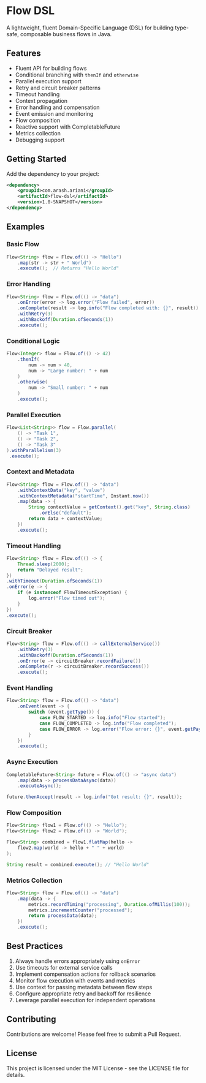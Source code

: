 # Flow DSL

A lightweight, fluent Domain-Specific Language (DSL) for building type-safe, composable business flows in Java.

## Features

- Fluent API for building flows
- Conditional branching with `thenIf` and `otherwise`
- Parallel execution support
- Retry and circuit breaker patterns
- Timeout handling
- Context propagation
- Error handling and compensation
- Event emission and monitoring
- Flow composition
- Reactive support with CompletableFuture
- Metrics collection
- Debugging support

## Getting Started

Add the dependency to your project:

```xml
<dependency>
    <groupId>com.arash.ariani</groupId>
    <artifactId>flow-dsl</artifactId>
    <version>1.0-SNAPSHOT</version>
</dependency>
```

## Examples

### Basic Flow

```java
Flow<String> flow = Flow.of(() -> "Hello")
    .map(str -> str + " World")
    .execute();  // Returns "Hello World"
```

### Error Handling

```java
Flow<String> flow = Flow.of(() -> "data")
    .onError(error -> log.error("Flow failed", error))
    .onComplete(result -> log.info("Flow completed with: {}", result))
    .withRetry(3)
    .withBackoff(Duration.ofSeconds(1))
    .execute();
```

### Conditional Logic

```java
Flow<Integer> flow = Flow.of(() -> 42)
    .thenIf(
        num -> num > 40,
        num -> "Large number: " + num
    )
    .otherwise(
        num -> "Small number: " + num
    )
    .execute();
```

### Parallel Execution

```java
Flow<List<String>> flow = Flow.parallel(
    () -> "Task 1",
    () -> "Task 2",
    () -> "Task 3"
).withParallelism(3)
 .execute();
```

### Context and Metadata

```java
Flow<String> flow = Flow.of(() -> "data")
    .withContextData("key", "value")
    .withContextMetadata("startTime", Instant.now())
    .map(data -> {
        String contextValue = getContext().get("key", String.class)
            .orElse("default");
        return data + contextValue;
    })
    .execute();
```

### Timeout Handling

```java
Flow<String> flow = Flow.of(() -> {
    Thread.sleep(2000);
    return "Delayed result";
})
.withTimeout(Duration.ofSeconds(1))
.onError(e -> {
    if (e instanceof FlowTimeoutException) {
        log.error("Flow timed out");
    }
})
.execute();
```

### Circuit Breaker

```java
Flow<String> flow = Flow.of(() -> callExternalService())
    .withRetry(3)
    .withBackoff(Duration.ofSeconds(1))
    .onError(e -> circuitBreaker.recordFailure())
    .onComplete(r -> circuitBreaker.recordSuccess())
    .execute();
```

### Event Handling

```java
Flow<String> flow = Flow.of(() -> "data")
    .onEvent(event -> {
        switch (event.getType()) {
            case FLOW_STARTED -> log.info("Flow started");
            case FLOW_COMPLETED -> log.info("Flow completed");
            case FLOW_ERROR -> log.error("Flow error: {}", event.getPayload());
        }
    })
    .execute();
```

### Async Execution

```java
CompletableFuture<String> future = Flow.of(() -> "async data")
    .map(data -> processDataAsync(data))
    .executeAsync();

future.thenAccept(result -> log.info("Got result: {}", result));
```

### Flow Composition

```java
Flow<String> flow1 = Flow.of(() -> "Hello");
Flow<String> flow2 = Flow.of(() -> "World");

Flow<String> combined = flow1.flatMap(hello ->
    flow2.map(world -> hello + " " + world)
);

String result = combined.execute(); // "Hello World"
```

### Metrics Collection

```java
Flow<String> flow = Flow.of(() -> "data")
    .map(data -> {
        metrics.recordTiming("processing", Duration.ofMillis(100));
        metrics.incrementCounter("processed");
        return processData(data);
    })
    .execute();
```

## Best Practices

1. Always handle errors appropriately using `onError`
2. Use timeouts for external service calls
3. Implement compensation actions for rollback scenarios
4. Monitor flow execution with events and metrics
5. Use context for passing metadata between flow steps
6. Configure appropriate retry and backoff for resilience
7. Leverage parallel execution for independent operations

## Contributing

Contributions are welcome! Please feel free to submit a Pull Request.

## License

This project is licensed under the MIT License - see the LICENSE file for details. 